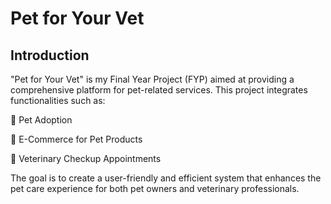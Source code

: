 # Pet for Your Vet

## Introduction

"Pet for Your Vet" is my Final Year Project (FYP) aimed at providing a comprehensive platform for pet-related services. This project integrates functionalities such as:

🐶 Pet Adoption

🛒 E-Commerce for Pet Products

🏥 Veterinary Checkup Appointments

The goal is to create a user-friendly and efficient system that enhances the pet care experience for both pet owners and veterinary professionals.
